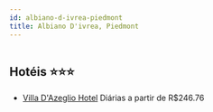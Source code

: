 ```yaml
---
id: albiano-d-ivrea-piedmont
title: Albiano D'ivrea, Piedmont
---
```


<center><img src="https://assets.cosmos-data.com/14/23f99a73af62bbce576b0e310ac2363a-1175158.jpg" alt="" /></center>


## Hotéis ⭐️⭐️⭐️

-    [Villa D'Azeglio Hotel](https://www.hurb.com/aud/https://www.hurb.com/hoteis/albiano-d-ivrea/villa-d-azeglio-hotel-JNP-JP403703?cmp=18055) Diárias a partir de R$246.76
   > 
